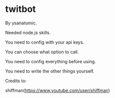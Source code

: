 # twitbot

 By ysanatomic.

 Needed node.js skills.
 
 You need to config with your api keys.

 You can choose what option to call.

 You need to config everything before using.
 
 You need to write the other things yourself.
 
 Credits to:
 
 shiffman(https://www.youtube.com/user/shiffman)
